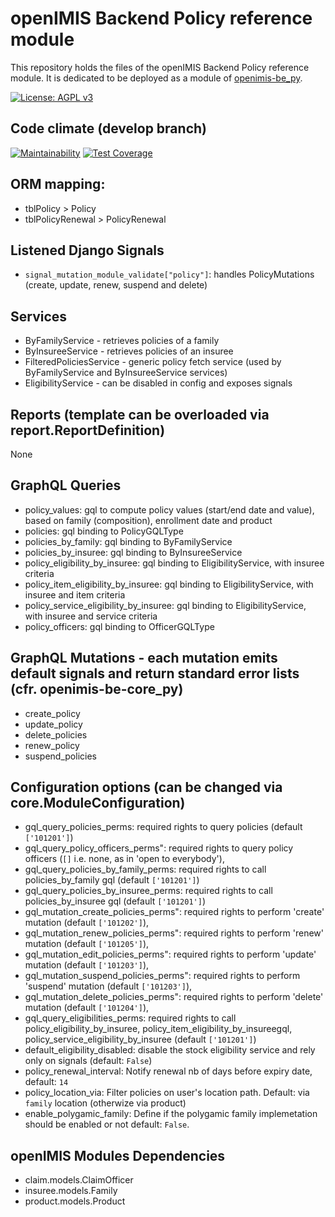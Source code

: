 # openIMIS Backend Policy reference module
This repository holds the files of the openIMIS Backend Policy reference module. It is dedicated to be deployed as a module of [openimis-be_py](https://github.com/openimis/openimis-be_py).

[![License: AGPL v3](https://img.shields.io/badge/License-AGPL%20v3-blue.svg)](https://www.gnu.org/licenses/agpl-3.0)

## Code climate (develop branch)

[![Maintainability](https://img.shields.io/codeclimate/maintainability/openimis/openimis-be-policy_py.svg)](https://codeclimate.com/github/openimis/openimis-be-policy_py/maintainability)
[![Test Coverage](https://img.shields.io/codeclimate/coverage/openimis/openimis-be-policy_py.svg)](https://codeclimate.com/github/openimis/openimis-be-policy_py)

## ORM mapping:
* tblPolicy > Policy
* tblPolicyRenewal > PolicyRenewal

## Listened Django Signals
* `signal_mutation_module_validate["policy"]`: handles PolicyMutations (create, update, renew, suspend and delete)

## Services
* ByFamilyService - retrieves policies of a family
* ByInsureeService - retrieves policies of an insuree
* FilteredPoliciesService - generic policy fetch service (used by ByFamilyService and ByInsureeService services)
* EligibilityService - can be disabled in config and exposes signals

## Reports (template can be overloaded via report.ReportDefinition)
None

## GraphQL Queries
* policy_values: gql to compute policy values (start/end date and value), based on family (composition), enrollment date and product
* policies: gql binding to PolicyGQLType
* policies_by_family: gql binding to ByFamilyService
* policies_by_insuree: gql binding to ByInsureeService
* policy_eligibility_by_insuree: gql binding to EligibilityService, with insuree criteria
* policy_item_eligibility_by_insuree: gql binding to EligibilityService, with insuree and item  criteria
* policy_service_eligibility_by_insuree: gql binding to EligibilityService, with insuree and service criteria
* policy_officers: gql binding to OfficerGQLType

## GraphQL Mutations - each mutation emits default signals and return standard error lists (cfr. openimis-be-core_py)
* create_policy
* update_policy
* delete_policies
* renew_policy
* suspend_policies

## Configuration options (can be changed via core.ModuleConfiguration)
* gql_query_policies_perms: required rights to query policies (default `['101201']`)
* gql_query_policy_officers_perms": required rights to query policy officers (`[]` i.e. none, as in 'open to everybody'),
* gql_query_policies_by_family_perms: required rights to call policies_by_family gql (default `['101201']`)
* gql_query_policies_by_insuree_perms: required rights to call policies_by_insuree gql (default `['101201']`)
* gql_mutation_create_policies_perms": required rights to perform 'create' mutation (default `['101202']`),
* gql_mutation_renew_policies_perms": required rights to perform 'renew' mutation (default `['101205']`),
* gql_mutation_edit_policies_perms": required rights to perform 'update' mutation (default `['101203']`),
* gql_mutation_suspend_policies_perms": required rights to perform 'suspend' mutation (default `['101203']`),
* gql_mutation_delete_policies_perms": required rights to perform 'delete' mutation (default `['101204']`),
* gql_query_eligibilities_perms: required rights to call policy_eligibility_by_insuree, policy_item_eligibility_by_insureegql, policy_service_eligibility_by_insuree (default `['101201']`)
* default_eligibility_disabled: disable the stock eligibility service and rely only on signals (default: `False`)
* policy_renewal_interval: Notify renewal nb of days before expiry date, default: `14`
* policy_location_via: Filter policies on user's location path. Default: via `family` location (otherwize via product)
* enable_polygamic_family: Define if the polygamic family implemetation should be enabled or not default: `False`.

## openIMIS Modules Dependencies
* claim.models.ClaimOfficer
* insuree.models.Family
* product.models.Product
